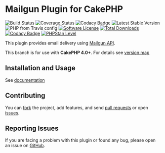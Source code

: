 # Mailgun Plugin for CakePHP

[![Build Status](https://img.shields.io/travis/narendravaghela/cakephp-mailgun)](https://travis-ci.org/narendravaghela/cakephp-mailgun)
[![Coverage Status](https://codecov.io/gh/narendravaghela/cakephp-mailgun/branch/master/graph/badge.svg)](https://codecov.io/gh/narendravaghela/cakephp-mailgun)
[![Codacy Badge](https://api.codacy.com/project/badge/Coverage/c1151097165e4f52bf0a41a3b14911db)](https://www.codacy.com/manual/challgren/cakephp-mailgun?utm_source=github.com&utm_medium=referral&utm_content=narendravaghela/cakephp-mailgun&utm_campaign=Badge_Coverage)
[![Latest Stable Version](https://img.shields.io/packagist/v/narendravaghela/cakephp-mailgun)](https://packagist.org/packages/narendravaghela/cakephp-mailgun)
![PHP from Travis config](https://img.shields.io/travis/php-v/narendravaghela/cakephp-mailgun)
[![Software License](https://img.shields.io/badge/license-MIT-brightgreen.svg?style=flat-square)](LICENSE)
[![Total Downloads](https://img.shields.io/packagist/dt/narendravaghela/cakephp-mailgun)](https://packagist.org/packages/narendravaghela/cakephp-mailgun)
[![Codacy Badge](https://api.codacy.com/project/badge/Grade/c1151097165e4f52bf0a41a3b14911db)](https://www.codacy.com/manual/challgren/cakephp-mailgun?utm_source=github.com&amp;utm_medium=referral&amp;utm_content=narendravaghela/cakephp-mailgun&amp;utm_campaign=Badge_Grade)
[![PHPStan Level](https://img.shields.io/badge/PHPStan%20Level-7-brightgreen)](https://github.com/phpstan/phpstan)

This plugin provides email delivery using [Mailgun API](https://www.mailgun.com/).

This branch is for use with **CakePHP 4.0+**. For details see [version map](https://github.com/narendravaghela/cakephp-mailgun/wiki) 

## Installation and Usage

See [documentation](https://github.com/narendravaghela/cakephp-mailgun/tree/master/docs)

## Contributing
You can [fork](https://help.github.com/articles/fork-a-repo) the project, add features, and send [pull requests](https://help.github.com/articles/using-pull-requests) or open [issues](https://github.com/narendravaghela/cakephp-mailgun/issues).

## Reporting Issues

If you are facing a problem with this plugin or found any bug, please open an issue on [GitHub](https://github.com/narendravaghela/cakephp-mailgun/issues).
